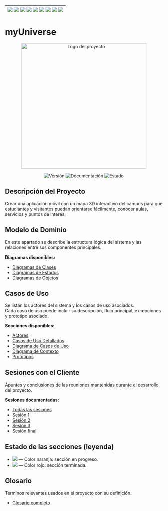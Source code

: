 <div align=right>

| [![](https://img.shields.io/badge/-Inicio-FFF?style=flat&logo=Emlakjet&logoColor=black)](/README.md) [![](https://img.shields.io/badge/-Modelo_de_Dominio-FFA500?style=flat&logo=LiveChat&logoColor=white)](./modeloDeDominio/) [![](https://img.shields.io/badge/-Actores-FFF?style=flat&logo=openstreetmap&logoColor=black)](/docs/casosDeUso/actores/README.md/) [![](https://img.shields.io/badge/-Casos_De_Uso-FFF?style=flat&logo=openstreetmap&logoColor=black)](/docs/casosDeUso/diagramaCasosDeUso/README.md/) [![](https://img.shields.io/badge/-Detallado_Casos_De_Uso-FFF?style=flat&logo=openstreetmap&logoColor=black)](/docs/casosDeUso/detalladoCasosDeUso/README.md) [![](https://img.shields.io/badge/-Diagrama_De_Contexto-FFF?style=flat&logo=openstreetmap&logoColor=black)](/docs/casosDeUso/diagramaDeContexto/README.md) [![](https://img.shields.io/badge/-Prototipos-FFF?style=flat&logo=openstreetmap&logoColor=black)](/docs/casosDeUso/prototipos/README.md) [![](https://img.shields.io/badge/-Sesiones_de_Requisitado-FFF?style=flat&logo=Proton&logoColor=black)](/sesiones/) [![](https://img.shields.io/badge/-Recursos_Adicionales-FFF?style=flat&logo=Proton&logoColor=black)](/docs/recursos/) |
|:-:|

</div>

# **myUniverse**

<div align="center">
  <img src="./documentos/imágenes/Logo.png" width="400" alt="Logo del proyecto">
</div>

<p align="center">
  <img alt="Versión" src="https://img.shields.io/badge/version-1.0-blue.svg" />
  <img alt="Documentación" src="https://img.shields.io/badge/documentación-sí-brightgreen.svg" />
  <img alt="Estado" src="https://img.shields.io/badge/estado-en%20desarrollo-yellow.svg" />
</p>

## **Descripción del Proyecto**

Crear una aplicación móvil con un mapa 3D interactivo del campus para que estudiantes y visitantes puedan orientarse fácilmente, conocer aulas, servicios y puntos de interés.  

## **Modelo de Dominio**

En este apartado se describe la estructura lógica del sistema y las relaciones entre sus componentes principales.  

**Diagramas disponibles:**  
- [Diagramas de Clases](./documentos/modeloDeDominio/DiagramaDeClases/diagramaDeClases.svg)  
- [Diagramas de Estados](./documentos/modeloDeDominio/DiagramaDeEstados/diagramaDeEstados.svg)  
- [Diagramas de Objetos](./modeloDeDominio/DiagramaDeObjetos/)  

## **Casos de Uso**

Se listan los actores del sistema y los casos de uso asociados.  
Cada caso de uso puede incluir su descripción, flujo principal, excepciones y prototipo asociado.

**Secciones disponibles:**  
- [Actores](/Casos_de_Uso/Actores/)  
- [Casos de Uso Detallados](/Casos_de_Uso/Casos_de_Uso/)  
- [Diagrama de Casos de Uso](/Casos_de_Uso/Diagrama_de_Casos_de_Uso/)  
- [Diagrama de Contexto](/Casos_de_Uso/Contexto/)  
- [Prototipos](/Casos_de_Uso/Prototipos/)

## **Sesiones con el Cliente**

Apuntes y conclusiones de las reuniones mantenidas durante el desarrollo del proyecto.  

**Sesiones documentadas:**  
- [Todas las sesiones](/sesiones/)  
- [Sesión 1](/sesiones/27-10-2025/)  
- [Sesión 2](/Sesiones/ejemplo-2.md)  
- [Sesión 3](/Sesiones/ejemplo-3.md)  
- [Sesión final](/Sesiones/final.md)


## Estado de las secciones (leyenda)

- ![](https://img.shields.io/badge/-En_progreso-FFA500?style=flat&logo=clock&logoColor=black)  — Color naranja: sección en progreso.
- ![](https://img.shields.io/badge/-Completado-FF0000?style=flat&logo=check&logoColor=white)  — Color rojo: sección terminada.

##  **Glosario**

Términos relevantes usados en el proyecto con su definición.  
- [Glosario completo](/glosario/glosario.md)